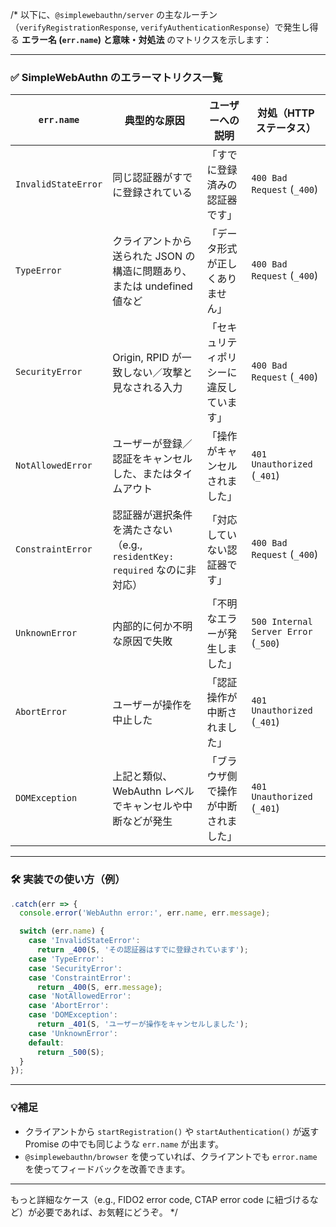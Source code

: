 



















/*
以下に、`@simplewebauthn/server` の主なルーチン（`verifyRegistrationResponse`, `verifyAuthenticationResponse`）で発生し得る **エラー名 (`err.name`) と意味・対処法** のマトリクスを示します：

---

### ✅ SimpleWebAuthn のエラーマトリクス一覧

| `err.name`          | 典型的な原因                                               | ユーザーへの説明             | 対処（HTTP ステータス）                       |
| ------------------- | ---------------------------------------------------- | -------------------- | ------------------------------------ |
| `InvalidStateError` | 同じ認証器がすでに登録されている                                     | 「すでに登録済みの認証器です」      | `400 Bad Request` (`_400`)           |
| `TypeError`         | クライアントから送られた JSON の構造に問題あり、または undefined 値など         | 「データ形式が正しくありません」     | `400 Bad Request` (`_400`)           |
| `SecurityError`     | Origin, RPID が一致しない／攻撃と見なされる入力                       | 「セキュリティポリシーに違反しています」 | `400 Bad Request` (`_400`)           |
| `NotAllowedError`   | ユーザーが登録／認証をキャンセルした、またはタイムアウト                         | 「操作がキャンセルされました」      | `401 Unauthorized` (`_401`)          |
| `ConstraintError`   | 認証器が選択条件を満たさない（e.g., `residentKey: required` なのに非対応） | 「対応していない認証器です」       | `400 Bad Request` (`_400`)           |
| `UnknownError`      | 内部的に何か不明な原因で失敗                                       | 「不明なエラーが発生しました」      | `500 Internal Server Error` (`_500`) |
| `AbortError`        | ユーザーが操作を中止した                                         | 「認証操作が中断されました」       | `401 Unauthorized` (`_401`)          |
| `DOMException`      | 上記と類似、WebAuthn レベルでキャンセルや中断などが発生                     | 「ブラウザ側で操作が中断されました」   | `401 Unauthorized` (`_401`)          |

---

### 🛠 実装での使い方（例）

```js
.catch(err => {
  console.error('WebAuthn error:', err.name, err.message);

  switch (err.name) {
    case 'InvalidStateError':
      return _400(S, 'その認証器はすでに登録されています');
    case 'TypeError':
    case 'SecurityError':
    case 'ConstraintError':
      return _400(S, err.message);
    case 'NotAllowedError':
    case 'AbortError':
    case 'DOMException':
      return _401(S, 'ユーザーが操作をキャンセルしました');
    case 'UnknownError':
    default:
      return _500(S);
  }
});
```

---

### 💡補足

* クライアントから `startRegistration()` や `startAuthentication()` が返す Promise の中でも同じような `err.name` が出ます。
* `@simplewebauthn/browser` を使っていれば、クライアントでも `error.name` を使ってフィードバックを改善できます。

---

もっと詳細なケース（e.g., FIDO2 error code, CTAP error code に紐づけるなど）が必要であれば、お気軽にどうぞ。
*/
